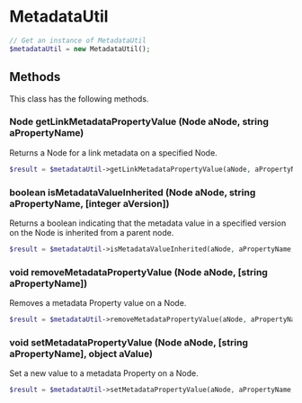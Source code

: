 # MetadataUtil

```php
// Get an instance of MetadataUtil
$metadataUtil = new MetadataUtil();
```


## Methods
This class has the following methods.


### Node getLinkMetadataPropertyValue (Node aNode, string aPropertyName)
Returns a Node for a link metadata on a specified Node.

```php
$result = $metadataUtil->getLinkMetadataPropertyValue(aNode, aPropertyName);
```


### boolean isMetadataValueInherited (Node aNode, string aPropertyName, [integer aVersion])
Returns a boolean indicating that the metadata value in a specified version on the Node is
 inherited from a parent node.

```php
$result = $metadataUtil->isMetadataValueInherited(aNode, aPropertyName, aVersion);
```


### void removeMetadataPropertyValue (Node aNode, [string aPropertyName])
Removes a metadata Property value on a Node.

```php
$result = $metadataUtil->removeMetadataPropertyValue(aNode, aPropertyName);
```


### void setMetadataPropertyValue (Node aNode, [string aPropertyName], object aValue)
Set a new value to a metadata Property on a Node.

```php
$result = $metadataUtil->setMetadataPropertyValue(aNode, aPropertyName, aValue);
```

